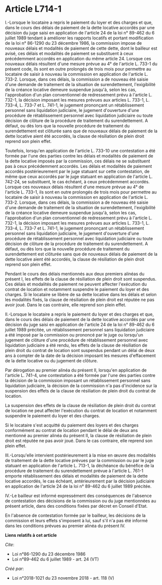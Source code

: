 # Article L714-1

I.-Lorsque le locataire a repris le paiement du loyer et des charges et que, dans le cours des délais de paiement de la dette
locative accordés par une décision du juge saisi en application de l'article 24 de la loi n° 89-462 du 6 juillet 1989 tendant
à améliorer les rapports locatifs et portant modification de la loi n° 86-1290 du 23 décembre 1986, la commission impose de
nouveaux délais et modalités de paiement de cette dette, dont le bailleur est avisé, ces délais et modalités de paiement se
substituent à ceux précédemment accordés en application du même article 24. Lorsque ces nouveaux délais résultent d'une
mesure prévue au 4° de l'article L. 733-1 du présent code, ils sont en outre prolongés de trois mois pour permettre au
locataire de saisir à nouveau la commission en application de l'article L. 733-2. Lorsque, dans ces délais, la commission a
de nouveau été saisie d'une demande de traitement de la situation de surendettement, l'exigibilité de la créance locative
demeure suspendue jusqu'à, selon les cas, l'approbation d'un plan conventionnel de redressement prévu à l'article L. 732-1,
la décision imposant les mesures prévues aux articles L. 733-1, L. 733-4, L. 733-7 et L. 741-1, le jugement prononçant un
rétablissement personnel sans liquidation judiciaire, le jugement d'ouverture d'une procédure de rétablissement personnel
avec liquidation judiciaire ou toute décision de clôture de la procédure de traitement du surendettement. A défaut, ou dès
lors que la nouvelle procédure de traitement du surendettement est clôturée sans que de nouveaux délais de paiement de la
dette locative aient été accordés, la clause de résiliation de plein droit reprend son plein effet.

Toutefois, lorsqu'en application de l'article L. 733-10 une contestation a été formée par l'une des parties contre les délais
et modalités de paiement de la dette locative imposés par la commission, ces délais ne se substituent pas à ceux précédemment
accordés. Les délais et modalités de paiement accordés postérieurement par le juge statuant sur cette contestation, de même
que ceux accordés par le juge statuant en application de l'article L. 742-24, se substituent, le cas échéant, à ceux
précédemment accordés. Lorsque ces nouveaux délais résultent d'une mesure prévue au 4° de l'article L. 733-1, ils sont en
outre prolongés de trois mois pour permettre au locataire de saisir à nouveau la commission en application de l'article L.
733-2. Lorsque, dans ces délais, la commission a de nouveau été saisie d'une demande de traitement de la situation de
surendettement, l'exigibilité de la créance locative demeure suspendue jusqu'à, selon les cas, l'approbation d'un plan
conventionnel de redressement prévu à l'article L. 732-1, la décision imposant les mesures prévues aux articles L. 733-1, L.
733-4, L. 733-7 et L. 741-1, le jugement prononçant un rétablissement personnel sans liquidation judiciaire, le jugement
d'ouverture d'une procédure de rétablissement personnel avec liquidation judiciaire ou toute décision de clôture de la
procédure de traitement du surendettement. A défaut, ou dès lors que la nouvelle procédure de traitement du surendettement
est clôturée sans que de nouveaux délais de paiement de la dette locative aient été accordés, la clause de résiliation de
plein droit reprend son plein effet.

Pendant le cours des délais mentionnés aux deux premiers alinéas du présent I, les effets de la clause de résiliation de
plein droit sont suspendus. Ces délais et modalités de paiement ne peuvent affecter l'exécution du contrat de location et
notamment suspendre le paiement du loyer et des charges. Si le locataire se libère de sa dette locative dans les délais et
selon les modalités fixés, la clause de résiliation de plein droit est réputée ne pas avoir joué. Dans le cas contraire, elle
reprend son plein effet.

II.-Lorsque le locataire a repris le paiement du loyer et des charges et que, dans le cours des délais de paiement de la
dette locative accordés par une décision du juge saisi en application de l'article 24 de la loi n° 89-462 du 6 juillet 1989
précitée, un rétablissement personnel sans liquidation judiciaire a été imposé par la commission ou prononcé par le juge ou
lorsqu'un jugement de clôture d'une procédure de rétablissement personnel avec liquidation judiciaire a été rendu, les effets
de la clause de résiliation de plein droit du contrat de location sont suspendus pendant un délai de deux ans à compter de la
date de la décision imposant les mesures d'effacement de la dette locative ou du jugement de clôture.

Par dérogation au premier alinéa du présent II, lorsqu'en application de l'article L. 741-4, une contestation a été formée
par l'une des parties contre la décision de la commission imposant un rétablissement personnel sans liquidation judiciaire,
la décision de la commission n'a pas d'incidence sur la suspension des effets de la clause de résiliation de plein droit du
contrat de location.

La suspension des effets de la clause de résiliation de plein droit du contrat de location ne peut affecter l'exécution du
contrat de location et notamment suspendre le paiement du loyer et des charges.

Si le locataire s'est acquitté du paiement des loyers et des charges conformément au contrat de location pendant le délai de
deux ans mentionné au premier alinéa du présent II, la clause de résiliation de plein droit est réputée ne pas avoir joué.
Dans le cas contraire, elle reprend son plein effet.

III.-Lorsqu'elle intervient postérieurement à la mise en œuvre des modalités de traitement de la dette locative prévues par
la commission ou par le juge statuant en application de l'article L. 713-1, la déchéance du bénéfice de la procédure de
traitement du surendettement prévue à l'article L. 761-1 emporte rétablissement des délais et modalités de paiement de la
dette locative accordés, le cas échéant, antérieurement par la décision judiciaire en application de l'article 24 de la loi
n° 89-462 du 6 juillet 1989 précitée.

IV.-Le bailleur est informé expressément des conséquences de l'absence de contestation des décisions de la commission ou du
juge mentionnées au présent article, dans des conditions fixées par décret en Conseil d'Etat.

En l'absence de contestation formée par le bailleur, les décisions de la commission et leurs effets s'imposent à lui, sauf
s'il n'a pas été informé dans les conditions prévues au premier alinéa du présent IV.

**Liens relatifs à cet article**

_Cite_:

  - Loi n°86-1290 du 23 décembre 1986
  - Loi n°89-462 du 6 juillet 1989 - art. 24 (VT)

_Créé par_:

  - Loi n°2018-1021 du 23 novembre 2018 - art. 118 (V)
